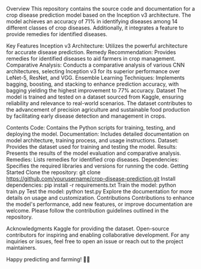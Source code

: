 Overview
This repository contains the source code and documentation for a crop disease prediction model based on the Inception v3 architecture. The model achieves an accuracy of 71% in identifying diseases among 14 different classes of crop diseases. Additionally, it integrates a feature to provide remedies for identified diseases.

Key Features
Inception v3 Architecture: Utilizes the powerful architecture for accurate disease prediction.
Remedy Recommendation: Provides remedies for identified diseases to aid farmers in crop management.
Comparative Analysis: Conducts a comparative analysis of various CNN architectures, selecting Inception v3 for its superior performance over LeNet-5, ResNet, and VGG.
Ensemble Learning Techniques: Implements bagging, boosting, and stacking to enhance prediction accuracy, with bagging yielding the highest improvement to 77% accuracy.
Dataset
The model is trained and tested on a dataset sourced from Kaggle, ensuring reliability and relevance to real-world scenarios. The dataset contributes to the advancement of precision agriculture and sustainable food production by facilitating early disease detection and management in crops.

Contents
Code: Contains the Python scripts for training, testing, and deploying the model.
Documentation: Includes detailed documentation on model architecture, training process, and usage instructions.
Dataset: Provides the dataset used for training and testing the model.
Results: Presents the results of the model evaluation and comparative analysis.
Remedies: Lists remedies for identified crop diseases.
Dependencies: Specifies the required libraries and versions for running the code.
Getting Started
Clone the repository: git clone https://github.com/yourusername/crop-disease-prediction.git
Install dependencies: pip install -r requirements.txt
Train the model: python train.py
Test the model: python test.py
Explore the documentation for more details on usage and customization.
Contributions
Contributions to enhance the model's performance, add new features, or improve documentation are welcome. Please follow the contribution guidelines outlined in the repository.


Acknowledgments
Kaggle for providing the dataset.
Open-source contributors for inspiring and enabling collaborative development.
For any inquiries or issues, feel free to open an issue or reach out to the project maintainers.

Happy predicting and farming! 🌱🌾
